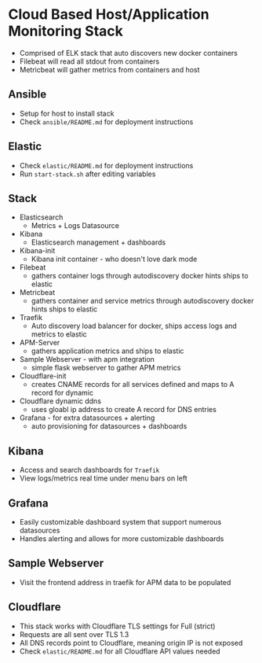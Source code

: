 # Cloud Based Host/Application Monitoring Stack 

* Comprised of ELK stack that auto discovers new docker containers
* Filebeat will read all stdout from containers
* Metricbeat will gather metrics from containers and host

## Ansible

* Setup for host to install stack
* Check `ansible/README.md` for deployment instructions

## Elastic

* Check `elastic/README.md` for deployment instructions
* Run `start-stack.sh` after editing variables

## Stack

* Elasticsearch
  * Metrics + Logs Datasource
* Kibana
  * Elasticsearch management + dashboards
* Kibana-init
  * Kibana init container - who doesn't love dark mode
* Filebeat
  * gathers container logs through autodiscovery docker hints ships to elastic
* Metricbeat
  * gathers container and service metrics through autodiscovery docker hints ships to elastic
* Traefik
  * Auto discovery load balancer for docker, ships access logs and metrics to elastic
* APM-Server
  * gathers application metrics and ships to elastic
* Sample Webserver - with apm integration
  * simple flask webserver to gather APM metrics
* Cloudflare-init
  * creates CNAME records for all services defined and maps to A record for dynamic
* Cloudflare dynamic ddns
  * uses gloabl ip address to create A record for DNS entries
* Grafana - for extra datasources + alerting
  * auto provisioning for datasources + dashboards

## Kibana

* Access and search dashboards for `Traefik`
* View logs/metrics real time under menu bars on left

## Grafana

* Easily customizable dashboard system that support numerous datasources
* Handles alerting and allows for more customizable dashboards

## Sample Webserver

* Visit the frontend address in traefik for APM data to be populated

## Cloudflare

* This stack works with Cloudflare TLS settings for Full (strict)
* Requests are all sent over TLS 1.3
* All DNS records point to Cloudflare, meaning origin IP is not exposed
* Check `elastic/README.md` for all Cloudflare API values needed
